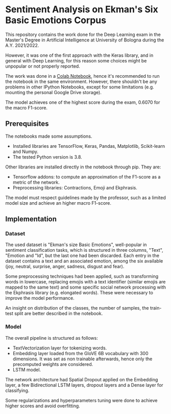 # Sentiment Analysis on Ekman's Six Basic Emotions Corpus

This repository contains the work done for the Deep Learning exam in the Master's Degree in Artificial Intelligence at University of Bologna during the A.Y. 2021/2022.

However, it was one of the first approach with the Keras library, and in general with Deep Learning, for this reason some choices might be unpopular or not properly reported.

The work was done in a [Colab Notebook](https://colab.research.google.com/), hence it's recommended to run the notebook in the same environment. However, there shouldn't be any problems in other IPython Notebooks, except for some limitations (e.g. mounting the personal Google Drive storage).

The model achieves one of the highest score during the exam, 0.6070 for the macro F1-score.

## Prerequisites

The notebooks made some assumptions.

- Installed libraries are TensorFlow, Keras, Pandas, Matplotlib, Scikit-learn and Numpy.
- The tested Python version is 3.8.

Other libraries are installed directly in the notebook through pip. They are:

- Tensorflow addons: to compute an approximation of the F1-score as a metric of the network.
- Preprocessing libraries: Contractions, Emoji and Ekphrasis.

The model must respect guidelines made by the professor, such as a limited model size and achieve an higher macro F1-score.

## Implementation

### Dataset

The used dataset is "Ekman's size Basic Emotions", well-popular in sentiment classification tasks, which is structured in three columns, "Text", "Emotion and "Id", but the last one had been discarded. Each entry in the dataset contains a text and an associated emotion, among the six available (joy, neutral, surprise, anger, sadness, disgust and fear).

Some preprocessing techniques had been applied, such as transforming words in lowercase, replacing emojis with a text identifier (similar emojis are mapped to the same text) and some specific social network processing with the Ekphrasis library (e.g. elongated words). These were necessary to improve the model performance.

An insight on distribution of the classes, the number of samples, the train-test split are better described in the notebook.

### Model

The overall pipeline is structured as follows:
- TextVectorization layer for tokenizing words.
- Embedding layer loaded from the GloVE 6B vocabulary with 300 dimensions. It was set as non trainable afterwards, hence only the precomputed weights are considered.
- LSTM model.

The network architecture had Spatial Dropout applied on the Embedding layer, a few Bidirectional LSTM layers, dropout layers and a Dense layer for classifying.

Some regularizations and hyperparameters tuning were done to achieve higher scores and avoid overfitting.
